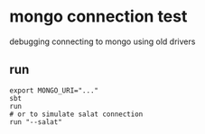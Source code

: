 # mongo connection test

debugging connecting to mongo using old drivers

## run

```shell
export MONGO_URI="..."
sbt
run
# or to simulate salat connection
run "--salat"
```
